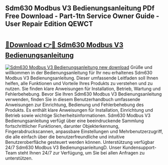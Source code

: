 ## Sdm630 Modbus V3 Bedienungsanleitung PDf Free Download - Part-1tn Service Owner Guide - User Repair Edition QEWCT

# <h2><a href="http://df2r4o.blite.top/?on=Sdm630+Modbus+V3+Bedienungsanleitung">🔗Download 👉🔴 Sdm630 Modbus V3 Bedienungsanleitung</a></h2>

[![Sdm630 Modbus V3 Bedienungsanleitung new download](https://i.imgur.com/lujVjoI.png)](http://df2r4o.blite.top/?on=Sdm630+Modbus+V3+Bedienungsanleitung)
Grüße und willkommen in der Bedienungsanleitung für Ihr neu erhaltenes Sdm630 Modbus V3 Bedienungsanleitung. Dieser umfassende Leitfaden soll Ihnen helfen, alle Funktionen und Vorteile Ihres Produkts zu verstehen und zu nutzen. Sie finden klare Anweisungen für Installation, Betrieb, Wartung und Fehlerbehebung. Bevor Sie Ihren Sdm630 Modbus V3 Bedienungsanleitung verwenden, finden Sie in diesem Benutzerhandbuch umfassende Anweisungen zur Einrichtung, Bedienung und Fehlerbehebung des Produkts. Es enthält klare Anweisungen für Installation, Einrichtung und Betrieb sowie wichtige Sicherheitsinformationen. Sdm630 Modbus V3 Bedienungsanleitung verfügt über eine beeindruckende Sammlung fortschrittlicher Funktionen, darunter Objekterkennung, Fingerabdruckscannen, anpassbare Einstellungen und Mehrbenutzerzugriff, die alle einfach über die benutzerfreundliche und intuitive Benutzeroberfläche gesteuert werden können. Unterstützung verfügbar 24/7 Sdm630 Modbus V3 BedienungsanleitungD. Unser Kundensupport-Team steht Ihnen 24/7 zur Verfügung, um Sie bei allen Anfragen zu unterstützen.
